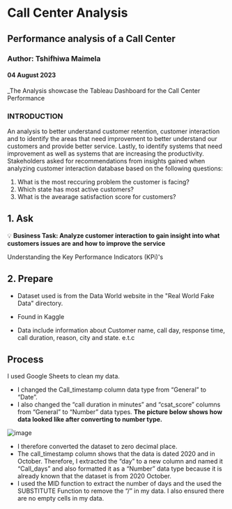 # Call Center Analysis
## Performance analysis of a Call Center

### Author: Tshifhiwa Maimela
#### 04 August 2023

_The Analysis showcase the Tableau Dashboard for the Call Center Performance



### INTRODUCTION

An analysis to better understand customer retention, customer interaction and to identify the areas that need improvement to better understand our customers and provide better service. Lastly, to identify systems that need improvement as well as systems that are increasing the productivity.
Stakeholders asked for recommendations from insights gained when analyzing customer interaction database based on the following questions:
1.  What is the most reccuring problem the customer is facing?
2.  Which state has most active customers?
3.  What is the avearage satisfaction score for customers?



## 1. Ask
💡 **Business Task: Analyze customer interaction to gain insight into what customers issues are and how to improve the service**  

Understanding the Key Performance Indicators (KPi)'s 


## 2. Prepare
+ Dataset used is from the Data World website in the "Real World Fake Data" directory.

+ Found in Kaggle
  
+ Data include information about Customer name, call day, response time, call duration, reason, city and state. e.t.c


## Process

I used Google Sheets to clean my data. 
* I changed the Call_timestamp column data type from “General” to “Date”.
* I also changed the “call duration in minutes” and “csat_score” columns from “General” to “Number” data types.
**The picture below shows how data looked like after converting to number type.**
  
![image](https://github.com/MaimelaT/Call-Center-Analysis/assets/139053059/087aad86-b940-46f8-bf4e-001c766ed9ff)
  
* I therefore converted the dataset to zero decimal place. 
* The call_timestamp column shows that the data is dated 2020 and in October. Therefore, I extracted the “day” to a new column and named it “Call_days” and also formatted it as a “Number” data type because it is already known that the dataset is from 2020 October.
* I used the MID function to extract the number of days and the used the SUBSTITUTE Function to remove the “/” in my data. I also ensured there are no empty cells in my data.






